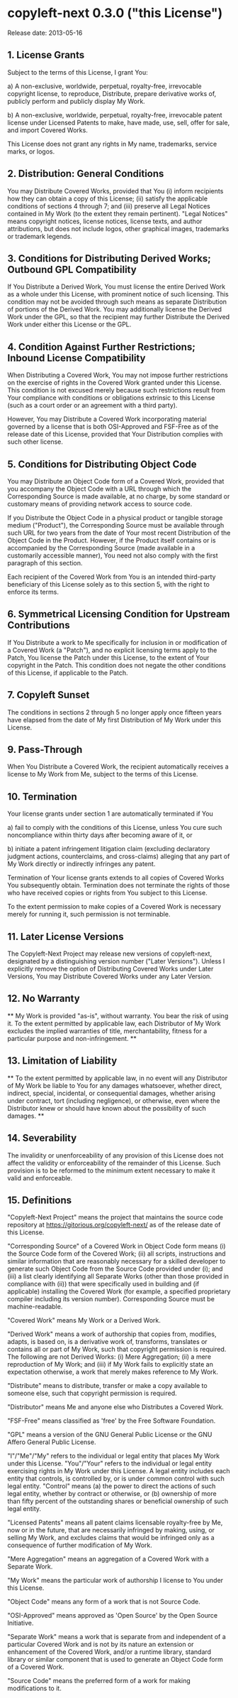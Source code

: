 copyleft-next 0.3.0 ("this License")
====================================
Release date: 2013-05-16

## 1. License Grants

   Subject to the terms of this License, I grant You:

   a) A non-exclusive, worldwide, perpetual, royalty-free, irrevocable
      copyright license, to reproduce, Distribute, prepare derivative works
      of, publicly perform and publicly display My Work.

   b) A non-exclusive, worldwide, perpetual, royalty-free, irrevocable
      patent license under Licensed Patents to make, have made, use, sell,
      offer for sale, and import Covered Works.

   This License does not grant any rights in My name, trademarks, service
   marks, or logos.

## 2. Distribution: General Conditions

   You may Distribute Covered Works, provided that You (i) inform
   recipients how they can obtain a copy of this License; (ii) satisfy the
   applicable conditions of sections 4 through 7; and (iii) preserve all
   Legal Notices contained in My Work (to the extent they remain
   pertinent). "Legal Notices" means copyright notices, license notices,
   license texts, and author attributions, but does not include logos,
   other graphical images, trademarks or trademark legends.

## 3. Conditions for Distributing Derived Works; Outbound GPL Compatibility

   If You Distribute a Derived Work, You must license the entire Derived
   Work as a whole under this License, with prominent notice of such
   licensing. This condition may not be avoided through such means as
   separate Distribution of portions of the Derived Work. You may
   additionally license the Derived Work under the GPL, so that the
   recipient may further Distribute the Derived Work under either this
   License or the GPL.

## 4. Condition Against Further Restrictions; Inbound License Compatibility

   When Distributing a Covered Work, You may not impose further
   restrictions on the exercise of rights in the Covered Work granted under
   this License. This condition is not excused merely because such
   restrictions result from Your compliance with conditions or obligations
   extrinsic to this License (such as a court order or an agreement with a
   third party).

   However, You may Distribute a Covered Work incorporating material
   governed by a license that is both OSI-Approved and FSF-Free as of the
   release date of this License, provided that Your Distribution complies
   with such other license.

## 5. Conditions for Distributing Object Code

   You may Distribute an Object Code form of a Covered Work, provided that
   you accompany the Object Code with a URL through which the Corresponding
   Source is made available, at no charge, by some standard or customary
   means of providing network access to source code.

   If you Distribute the Object Code in a physical product or tangible
   storage medium ("Product"), the Corresponding Source must be available
   through such URL for two years from the date of Your most recent
   Distribution of the Object Code in the Product. However, if the Product
   itself contains or is accompanied by the Corresponding Source (made
   available in a customarily accessible manner), You need not also comply
   with the first paragraph of this section.

   Each recipient of the Covered Work from You is an intended third-party
   beneficiary of this License solely as to this section 5, with the right
   to enforce its terms.

## 6. Symmetrical Licensing Condition for Upstream Contributions

   If You Distribute a work to Me specifically for inclusion in or
   modification of a Covered Work (a "Patch"), and no explicit licensing
   terms apply to the Patch, You license the Patch under this License, to
   the extent of Your copyright in the Patch. This condition does not
   negate the other conditions of this License, if applicable to the Patch.

## 7. Copyleft Sunset

   The conditions in sections 2 through 5 no longer apply once fifteen
   years have elapsed from the date of My first Distribution of My Work
   under this License.

## 9. Pass-Through

   When You Distribute a Covered Work, the recipient automatically receives
   a license to My Work from Me, subject to the terms of this License.

## 10. Termination

Your license grants under section 1 are automatically terminated if You

a) fail to comply with the conditions of this License, unless You cure
       such noncompliance within thirty days after becoming aware of it, or

b) initiate a patent infringement litigation claim (excluding
       declaratory judgment actions, counterclaims, and cross-claims)
       alleging that any part of My Work directly or indirectly infringes
       any patent.

Termination of Your license grants extends to all copies of Covered
    Works You subsequently obtain. Termination does not terminate the
    rights of those who have received copies or rights from You subject to
    this License.

To the extent permission to make copies of a Covered Work is necessary
    merely for running it, such permission is not terminable.

## 11. Later License Versions

   The Copyleft-Next Project may release new versions of copyleft-next,
   designated by a distinguishing version number ("Later Versions").
   Unless I explicitly remove the option of Distributing Covered Works
   under Later Versions, You may Distribute Covered Works under any Later
   Version.

## 12. No Warranty                                                       
** My Work is provided "as-is", without warranty. You bear the risk of using it. To the extent permitted by applicable law, each Distributor of My Work excludes the implied warranties of title, merchantability, fitness for a particular purpose and non-infringement. **

## 13. Limitation of Liability                                          
** To the extent permitted by applicable law, in no event will any Distributor of My Work be liable to You for any damages whatsoever, whether direct, indirect, special, incidental, or consequential damages, whether arising under contract, tort (including negligence), or otherwise, even where the Distributor knew or should have known about the possibility of such damages. **

## 14. Severability

The invalidity or unenforceability of any provision of this License
    does not affect the validity or enforceability of the remainder of
    this License. Such provision is to be reformed to the minimum extent
    necessary to make it valid and enforceable.

## 15. Definitions

"Copyleft-Next Project" means the project that maintains the source
    code repository at <https://gitorious.org/copyleft-next/> as of the
    release date of this License.

"Corresponding Source" of a Covered Work in Object Code form means (i)
    the Source Code form of the Covered Work; (ii) all scripts,
    instructions and similar information that are reasonably necessary for
    a skilled developer to generate such Object Code from the Source Code
    provided under (i); and (iii) a list clearly identifying all Separate
    Works (other than those provided in compliance with (ii)) that were
    specifically used in building and (if applicable) installing the
    Covered Work (for example, a specified proprietary compiler including
    its version number). Corresponding Source must be machine-readable.

"Covered Work" means My Work or a Derived Work.

"Derived Work" means a work of authorship that copies from, modifies,
    adapts, is based on, is a derivative work of, transforms, translates or
    contains all or part of My Work, such that copyright permission is
    required. The following are not Derived Works: (i) Mere Aggregation;
    (ii) a mere reproduction of My Work; and (iii) if My Work fails to
    explicitly state an expectation otherwise, a work that merely makes
    reference to My Work.

"Distribute" means to distribute, transfer or make a copy available to
    someone else, such that copyright permission is required.

"Distributor" means Me and anyone else who Distributes a Covered Work.

"FSF-Free" means classified as 'free' by the Free Software Foundation.

"GPL" means a version of the GNU General Public License or the GNU
    Affero General Public License.

"I"/"Me"/"My" refers to the individual or legal entity that places My
    Work under this License. "You"/"Your" refers to the individual or legal
    entity exercising rights in My Work under this License. A legal entity
    includes each entity that controls, is controlled by, or is under
    common control with such legal entity. "Control" means (a) the power to
    direct the actions of such legal entity, whether by contract or
    otherwise, or (b) ownership of more than fifty percent of the
    outstanding shares or beneficial ownership of such legal entity.

"Licensed Patents" means all patent claims licensable royalty-free by
    Me, now or in the future, that are necessarily infringed by making,
    using, or selling My Work, and excludes claims that would be infringed
    only as a consequence of further modification of My Work.

"Mere Aggregation" means an aggregation of a Covered Work with a
    Separate Work.

"My Work" means the particular work of authorship I license to You
    under this License.

"Object Code" means any form of a work that is not Source Code.

"OSI-Approved" means approved as 'Open Source' by the Open Source
    Initiative.

"Separate Work" means a work that is separate from and independent of a
    particular Covered Work and is not by its nature an extension or
    enhancement of the Covered Work, and/or a runtime library, standard
    library or similar component that is used to generate an Object Code
    form of a Covered Work.

"Source Code" means the preferred form of a work for making
    modifications to it.